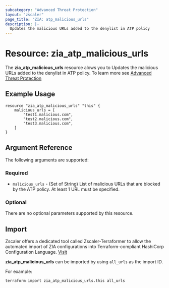```yaml
---
subcategory: "Advanced Threat Protection"
layout: "zscaler"
page_title: "ZIA: atp_malicious_urls"
description: |-
  Updates the malicious URLs added to the denylist in ATP policy
---
```


# Resource: zia_atp_malicious_urls

The **zia_atp_malicious_urls** resource alows you to Updates the malicious URLs added to the denylist in ATP policy. To learn more see [Advanced Threat Protection](https://help.zscaler.com/unified/configuring-security-exceptions-advanced-threat-protection-policy)

## Example Usage

```hcl
resource "zia_atp_malicious_urls" "this" {
    malicious_urls = [
        "test1.malicious.com",
        "test2.malicious.com",
        "test3.malicious.com",
    ]
}
```

## Argument Reference

The following arguments are supported:

### Required

* `malicious_urls` - (Set of String) List of malicious URLs that are blocked by the ATP policy. At least 1 URL must be specified.

### Optional

There are no optional parameters supported by this resource.

## Import

Zscaler offers a dedicated tool called Zscaler-Terraformer to allow the automated import of ZIA configurations into Terraform-compliant HashiCorp Configuration Language.
[Visit](https://github.com/zscaler/zscaler-terraformer)

**zia_atp_malicious_urls** can be imported by using `all_urls` as the import ID.

For example:

```shell
terraform import zia_atp_malicious_urls.this all_urls
```
